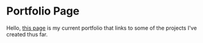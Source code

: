 # Portfolio Page

Hello, <a href="https://justinvert.github.io/">this page</a> is my current portfolio that links to some of the projects I've created thus far.

